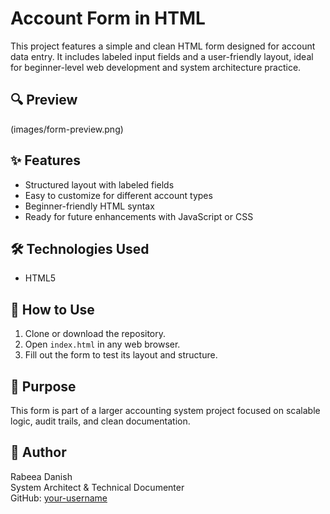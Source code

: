 # Account Form in HTML

This project features a simple and clean HTML form designed for account data entry. It includes labeled input fields and a user-friendly layout, ideal for beginner-level web development and system architecture practice.

## 🔍 Preview

(images/form-preview.png)

## ✨ Features
- Structured layout with labeled fields
- Easy to customize for different account types
- Beginner-friendly HTML syntax
- Ready for future enhancements with JavaScript or CSS

## 🛠️ Technologies Used
- HTML5

## 📂 How to Use
1. Clone or download the repository.
2. Open `index.html` in any web browser.
3. Fill out the form to test its layout and structure.

## 📌 Purpose
This form is part of a larger accounting system project focused on scalable logic, audit trails, and clean documentation.

## 👤 Author
Rabeea Danish  
System Architect & Technical Documenter  
GitHub: [your-username](https://github.com/your-username)
